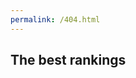 ```yaml
---
permalink: /404.html
---
```

<h2 class="tittle_ranking color_principal">
                The best rankings</h2>
